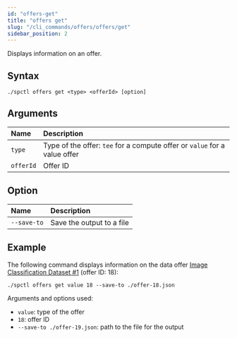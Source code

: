 ```yaml
---
id: "offers-get"
title: "offers get"
slug: "/cli_commands/offers/offers/get"
sidebar_position: 2
---
```


Displays information on an offer.

## Syntax

```
./spctl offers get <type> <offerId> [option]
```

## Arguments

| **Name** | **Description**                 |
|:---------|:--------------------------------|
| `type`   | Type of the offer: `tee` for a compute offer or `value` for a value offer |
| `offerId`     | Offer ID                        |

## Option

|**Name**|**Description**|
| :- | :- |
|`--save-to`|Save the output to a file|

## Example

The following command displays information on the data offer [Image Classification Dataset #1](https://marketplace.superprotocol.com/data?offer=offerId%3D19) (offer ID: 18):

```
./spctl offers get value 18 --save-to ./offer-18.json
```

Arguments and options used:

- `value`: type of the offer
- `18`: offer ID
- `--save-to ./offer-19.json`: path to the file for the output